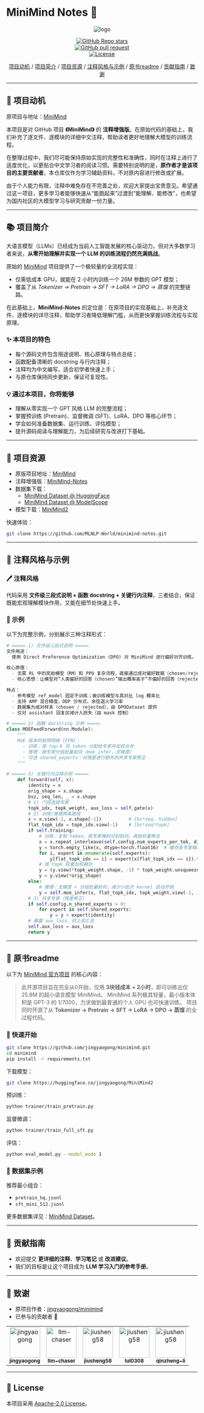 
# MiniMind Notes 📝

<div align="center">

![logo](./images/logo.png)

[![GitHub Repo stars](https://img.shields.io/github/stars/llm-chaser/minimind-notes?style=social)](https://github.com/MLNLP-World/minimind-notes/stargazers)  
[![GitHub pull request](https://img.shields.io/badge/PRs-welcome-blue)](https://github.com/MLNLP-World/minimind-notes/pulls)  
[![License](https://img.shields.io/github/license/MLNLP-World/minimind-notes)](LICENSE)

</div>

<div align="center">

[项目动机](#项目动机) / [项目简介](#项目简介) / [项目资源](#项目资源) / [注释风格与示例](#注释风格与示例) / [原书readme](#原书readme) / [贡献指南](#贡献指南) / [致谢](#致谢)

</div>

---

<h2 id="项目动机">🎯 项目动机</h2>

原项目与地址：[MiniMind](https://github.com/jingyaogong/minimind)  

本项目是对 GitHub 项目 **《MiniMind》** 的 **注释增强版**。在原始代码的基础上，我们补充了逐文件、逐模块的详细中文注释，帮助读者更好地理解大模型的训练流程。  

在整理过程中，我们尽可能保持原始实现的完整性和准确性，同时在注释上进行了适度优化，以更贴合中文学习者的阅读习惯。需要特别说明的是，**原作者才是该项目的主要贡献者**，本仓库仅作为学习辅助资料，不对原内容进行修改或扩展。  

由于个人能力有限，注释中难免存在不完善之处，欢迎大家提出宝贵意见。希望通过这一项目，更多学习者能够快速从“能跑起来”过渡到“能理解、能修改”，也希望为国内社区的大模型学习与研究贡献一份力量。    

---


<h2 id="项目简介">📚 项目简介</h2>

大语言模型（LLMs）已经成为当前人工智能发展的核心驱动力，但对大多数学习者来说，**从零开始理解并实现一个 LLM 的训练流程仍然充满挑战**。  

原始的 [MiniMind](https://github.com/jingyaogong/minimind) 项目提供了一个极轻量的全流程实现：  
- 仅需低成本 GPU，就能在 2 小时内训练一个 26M 参数的 GPT 模型；  
- 覆盖了从 *Tokenizer → Pretrain → SFT → LoRA → DPO → 蒸馏* 的完整链路。  

在此基础上，**MiniMind-Notes** 的定位是：在原项目的实现基础上，补充逐文件、逐模块的详尽注释，帮助学习者降低理解门槛，从而更快掌握训练流程与实现原理。  

### ✨ 本项目的特色
- 每个源码文件包含用途说明、核心原理与特点总结；  
- 函数配备清晰的 docstring 与行内注释；  
- 注释均为中文编写，适合初学者快速上手；  
- 与原仓库保持同步更新，保证可复现性。  

### 💡 通过本项目，你将能够
- 理解从零实现一个 GPT 风格 LLM 的完整流程；  
- 掌握预训练 (Pretrain)、监督微调 (SFT)、LoRA、DPO 等核心环节；  
- 学会如何准备数据集、运行训练、评估模型；  
- 提升源码阅读与理解能力，为后续研究与改进打下基础。  

---

<h2 id="项目资源">📖 项目资源</h2>

- 原版项目地址：[MiniMind](https://github.com/jingyaogong/minimind)  
- 注释增强版：[MiniMind-Notes](https://github.com/MLNLP-World/minimind-notes)  
- 数据集下载：
  - [MiniMind Dataset @ HuggingFace](https://huggingface.co/datasets/jingyaogong/minimind_dataset/tree/main)  
  - [MiniMind Dataset @ ModelScope](https://www.modelscope.cn/datasets/gongjy/minimind_dataset/files)  
- 模型下载：[MiniMind2](https://huggingface.co/jingyaogong/MiniMind2)  

快速体验：
```bash
git clone https://github.com/MLNLP-World/minimind-notes.git

````


---

<h2 id="注释风格与示例">📖 注释风格与示例</h2>


### 🖊️ 注释风格
代码采用 **文件级三段式说明 + 函数 docstring + 关键行内注释**，三者结合，保证既能宏观理解模块作用，又能在细节处快速上手。

### 📝 示例
以下为完整示例，分别展示三种注释形式：
```python
# ===== 1) 文件级三段式说明 =====
文件用途：
  使用 Direct Preference Optimization (DPO) 对 MiniMind 进行偏好对齐训练。

核心原理：
  - 无需 RL 中的奖励模型（RM）和 PPO 复杂流程，直接通过成对偏好数据（chosen/rejected）优化模型。
  - 核心思想：让模型对“人类偏好的回答（chosen）”输出概率高于“不偏好的回答（rejected）”，以参考模型（ref_model）为基准。

特点：
  - 参考模型 ref_model 固定不训练；被训练模型与其对比 log 概率比
  - 支持 AMP 混合精度、DDP 分布式、余弦退火学习率
  - 数据集为成对样本（chosen / rejected），由 DPODataset 提供
  - 仅对 assistant 回复区域计入损失（由 mask 控制）
```
```python
# ===== 2) 函数 docstring 示例 =====
class MOEFeedForward(nn.Module):
    """
    MoE 版本的前馈网络 (FFN)：
      - 训练：按 top-k 将 token 分配给专家并加权合并
      - 推理：按专家分组批量前向（moe_infer，无梯度）
      - 可选 shared_experts：对残差进行额外的共享专家修正
    """
```

```python
# ===== 3) 关键行内注释示例 =====
    def forward(self, x):
        identity = x
        orig_shape = x.shape
        bsz, seq_len, _ = x.shape
        # 1) 门控选择专家
        topk_idx, topk_weight, aux_loss = self.gate(x)
        # 2) 训练/推理两条路径
        x = x.view(-1, x.shape[-1])          # [bs*seq, hidden]
        flat_topk_idx = topk_idx.view(-1)    # [bs*seq*topk]
        if self.training:
            # 训练：复制 token，按专家掩码分别前向，再按权重聚合
            x = x.repeat_interleave(self.config.num_experts_per_tok, dim=0)
            y = torch.empty_like(x, dtype=torch.float16)  # 缓存各专家输出（节省显存）
            for i, expert in enumerate(self.experts):
                y[flat_topk_idx == i] = expert(x[flat_topk_idx == i]).to(y.dtype)
            # 按 topk 权重加权融合
            y = (y.view(*topk_weight.shape, -1) * topk_weight.unsqueeze(-1)).sum(dim=1)
            y = y.view(*orig_shape)
        else:
            # 推理：无梯度 + 分组批量前向，减少小批次 kernel 启动开销
            y = self.moe_infer(x, flat_topk_idx, topk_weight.view(-1, 1)).view(*orig_shape)
        # 3) 共享专家（残差修正）
        if self.config.n_shared_experts > 0:
            for expert in self.shared_experts:
                y = y + expert(identity)
        # 暴露 aux_loss，供上层汇总
        self.aux_loss = aux_loss
        return y
```

---

<h2 id="原书readme">📜 原书readme</h2>

以下为 [MiniMind 官方项目](https://github.com/jingyaogong/minimind) 的核心内容：

> 此开源项目旨在完全从0开始，仅用 **3块钱成本 + 2小时**，即可训练出仅 25.8M 的超小语言模型 MiniMind。
> MiniMind 系列极其轻量，最小版本体积是 GPT-3 的 1/7000，力求做到最普通的个人 GPU 也可快速训练。
> 项目同时开源了从 **Tokenizer → Pretrain → SFT → LoRA → DPO → 蒸馏** 的全过程代码。

### 🔧 快速开始

```bash
git clone https://github.com/jingyaogong/minimind.git
cd minimind
pip install -r requirements.txt
```

下载模型：

```bash
git clone https://huggingface.co/jingyaogong/MiniMind2
```

预训练：

```bash
python trainer/train_pretrain.py
```

监督微调：

```bash
python trainer/train_full_sft.py
```

评估：

```bash
python eval_model.py --model_mode 1
```

### 📂 数据集示例

推荐最小组合：

* `pretrain_hq.jsonl`
* `sft_mini_512.jsonl`

更多数据集详见：[MiniMind Dataset](https://huggingface.co/datasets/jingyaogong/minimind_dataset/tree/main)。

---

<h2 id="贡献指南">🤝 贡献指南</h2>

* 欢迎提交 **更详细的注释**、**学习笔记** 或 **改进建议**。
* 我们的目标是让这个项目成为 **LLM 学习入门的参考手册**。

---

<h2 id="致谢">📝 致谢</h2>

* 原项目作者：[jingyaogong/minimind](https://github.com/jingyaogong/minimind)
* 已参与的贡献者 🙌

<table>
  <tr>
    <td align="center">
      <a href="https://github.com/jingyaogong">
        <img src="./images/contributors/jingyaogong.jpeg" width="80" height="80" alt="jingyaogong"/><br/>
        <sub><b>jingyaogong</b></sub>
      </a>
    </td>
    <td align="center">
      <a href="https://github.com/llm-chaser">
        <img src="./images/contributors/llm-chaser.jpg" width="80" height="80" alt="llm-chaser"/><br/>
        <sub><b>llm-chaser</b></sub>
      </a>
    </td>
    <td align="center">
      <a href="https://github.com/jiusheng58">
        <img src="./images/contributors/jiusheng58.png" width="80" height="80" alt="jiusheng58"/><br/>
        <sub><b>jiusheng58</b></sub>
      </a>
    </td>
    <td align="center">
      <a href="https://github.com/lul0308">
        <img src="./images/contributors/lul0308.png" width="80" height="80" alt="jiusheng58"/><br/>
        <sub><b>lul0308</b></sub>
      </a>
    </td>
    <td align="center">
      <a href="https://github.com/qinzheng-li">
        <img src="./images/contributors/qinzheng-li.png" width="80" height="80" alt="jiusheng58"/><br/>
        <sub><b>qinzheng-li</b></sub>
      </a>
    </td>
  </tr>
</table>

---

<h2 id="license">📜 License</h2>

本项目采用 [Apache-2.0 License](LICENSE)。

